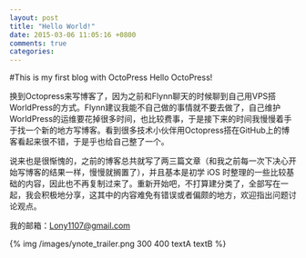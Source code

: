 ```yaml
---
layout: post
title: "Hello World!"
date: 2015-03-06 11:05:16 +0800
comments: true
categories: 
---
```

#This is my first blog with OctoPress
Hello OctoPress!

换到Octopress来写博客了，因为之前和Flynn聊天的时候聊到自己用VPS搭WorldPress的方式。Flynn建议我能不自己做的事情就不要去做了，自己维护WorldPress的运维要花掉很多时间，也比较费事，于是接下来的时间我慢慢着手于找一个新的地方写博客。看到很多技术小伙伴用Octopress搭在GitHub上的博客看起来很不错，于是乎也给自己整了一个。

说来也是很惭愧的，之前的博客总共就写了两三篇文章（和我之前每一次下决心开始写博客的结果一样，慢慢就搁置了），并且基本是初学 iOS 时整理的一些比较基础的内容，因此也不再复制过来了。重新开始吧，不打算建分类了，全部写在一起，我会积极地分享，这其中的内容难免有错误或者偏颇的地方，欢迎指出问题讨论观点。

我的邮箱：Lony1107@gmail.com

{% img /images/ynote_trailer.png 300 400 textA textB %}

